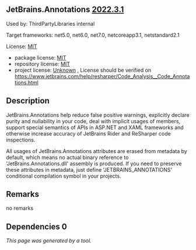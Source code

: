 JetBrains.Annotations [2022.3.1](https://www.nuget.org/packages/JetBrains.Annotations/2022.3.1)
--------------------

Used by: ThirdPartyLibraries internal

Target frameworks: net5.0, net6.0, net7.0, netcoreapp3.1, netstandard2.1

License: [MIT](../../../../licenses/mit) 

- package license: [MIT](https://licenses.nuget.org/MIT) 
- repository license: [MIT](https://github.com/JetBrains/JetBrains.Annotations.git) 
- project license: [Unknown](https://www.jetbrains.com/help/resharper/Code_Analysis__Code_Annotations.html) , License should be verified on https://www.jetbrains.com/help/resharper/Code_Analysis__Code_Annotations.html

Description
-----------
JetBrains.Annotations help reduce false positive warnings, explicitly declare purity and nullability in your code, deal with implicit usages of members, support special semantics of APIs in ASP.NET and XAML frameworks and otherwise increase accuracy of JetBrains Rider and ReSharper code inspections.

All usages of JetBrains.Annotations attributes are erased from metadata by default, which means no actual binary reference to 'JetBrains.Annotations.dll' assembly is produced. If you need to preserve these attributes in metadata, just define 'JETBRAINS_ANNOTATIONS' conditional compilation symbol in your projects.

Remarks
-----------
no remarks


Dependencies 0
-----------


*This page was generated by a tool.*